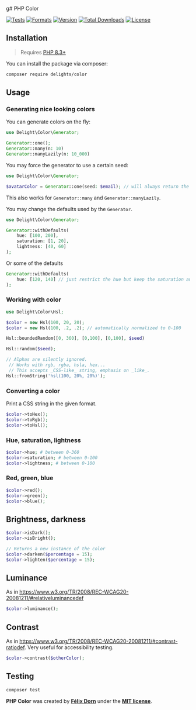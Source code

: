 g# PHP Color

[![Tests](https://github.com/felixdorn/php-color/actions/workflows/tests.yml/badge.svg?branch=master)](https://github.com/felixdorn/php-color/actions/workflows/tests.yml)
[![Formats](https://github.com/felixdorn/php-color/actions/workflows/formats.yml/badge.svg?branch=master)](https://github.com/felixdorn/php-color/actions/workflows/formats.yml)
[![Version](https://poser.pugx.org/delights/color/version)](https://packagist.org/packages/delights/color)
[![Total Downloads](https://poser.pugx.org/delights/color/downloads)](https://packagist.org/packages/delights/color)
[![License](https://poser.pugx.org/delights/color/license)](https://packagist.org/packages/delights/color)

## Installation

> Requires [PHP 8.3+](https://php.net/releases)

You can install the package via composer:

```bash
composer require delights/color
```

## Usage

### Generating nice looking colors

You can generate colors on the fly:

```php
use Delight\Color\Generator;

Generator::one();
Generator::many(n: 10)
Generator::manyLazily(n: 10_000)
```

You may force the generator to use a certain seed:

```php
use Delight\Color\Generator;

$avatarColor = Generator::one(seed: $email); // will always return the same color for the given seed.
```

This also works for `Generator::many` and `Generator::manyLazily`.


You may change the defaults used by the `Generator`.

```php
use Delight\Color\Generator;

Generator::withDefaults(
    hue: [100, 200],
    saturation: [1, 20],
    lightness: [40, 60]
);
```

Or some of the defaults
```php
Generator::withDefaults(
    hue: [120, 140] // just restrict the hue but keep the saturation and lightness settings
);
```

### Working with color

```php
use Delight\Color\Hsl;

$color = new Hsl(100, 20, 20);
$color = new Hsl(100, .2, .2); // automatically normalized to 0-100

Hsl::boundedRandom([0, 360], [0,100], [0,100], $seed)

Hsl::random($seed);

// Alphas are silently ignored.
 // Works with rgb, rgba, hsla, hex...
 // This accepts _CSS-like_ string, emphasis on _like_.
Hsl::fromString('hsl(100, 20%, 20%)');
```

### Converting a color

Print a CSS string in the given format.

```php
$color->toHex();
$color->toRgb();
$color->toHsl();
```

###  Hue, saturation, lightness

```php
$color->hue; # between 0-360
$color->saturation; # between 0-100
$color->lightness; # between 0-100
```

### Red, green, blue

```php
$color->red();
$color->green();
$color->blue();
```

## Brightness, darkness

```php
$color->isDark();
$color->isBright();

// Returns a new instance of the color
$color->darken($percentage = 15);
$color->lighten($percentage = 15);
```

## Luminance

As in <https://www.w3.org/TR/2008/REC-WCAG20-20081211/#relativeluminancedef>

```php
$color->luminance();
```

## Contrast
As in <https://www.w3.org/TR/2008/REC-WCAG20-20081211/#contrast-ratiodef>. Very useful for accessibility testing.
```php
$color->contrast($otherColor);
```

## Testing

```bash
composer test
```

**PHP Color** was created by **[Félix Dorn](https://twitter.com/afelixdorn)** under
the **[MIT license](https://opensource.org/licenses/MIT)**.
